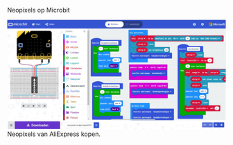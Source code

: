Neopixels op Microbit<br/>

<img src="https://github.com/pappavis/Microbit_Neopixels/blob/master/neopixel-rondje-lopen/neopixel-rondje-lopen_plaatje1.jpg?raw=true" alt="neopixel programma">
<br/>
Neopixels van <a="https://goo.gl/9rKBbr">AliExpress</a> kopen.<br/>
